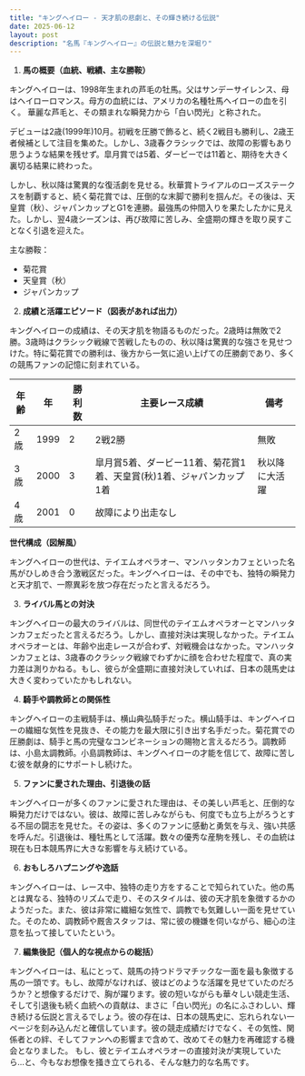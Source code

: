 ```yaml
---
title: "キングヘイロー - 天才肌の悲劇と、その輝き続ける伝説"
date: 2025-06-12
layout: post
description: "名馬『キングヘイロー』の伝説と魅力を深堀り"
---
```


1. **馬の概要（血統、戦績、主な勝鞍）**

キングヘイローは、1998年生まれの芦毛の牡馬。父はサンデーサイレンス、母はヘイローロマンス。母方の血統には、アメリカの名種牡馬ヘイローの血を引く。  華麗な芦毛と、その類まれな瞬発力から「白い閃光」と称された。

デビューは2歳(1999年)10月。初戦を圧勝で飾ると、続く2戦目も勝利し、2歳王者候補として注目を集めた。しかし、3歳春クラシックでは、故障の影響もあり思うような結果を残せず。皐月賞では5着、ダービーでは11着と、期待を大きく裏切る結果に終わった。

しかし、秋以降は驚異的な復活劇を見せる。秋華賞トライアルのローズステークスを制覇すると、続く菊花賞では、圧倒的な末脚で勝利を掴んだ。その後は、天皇賞（秋）、ジャパンカップとG1を連勝。最強馬の仲間入りを果たしたかに見えた。しかし、翌4歳シーズンは、再び故障に苦しみ、全盛期の輝きを取り戻すことなく引退を迎えた。

主な勝鞍：

* 菊花賞
* 天皇賞（秋）
* ジャパンカップ


2. **成績と活躍エピソード（図表があれば出力）**

キングヘイローの成績は、その天才肌を物語るものだった。2歳時は無敗で2勝。3歳時はクラシック戦線で苦戦したものの、秋以降は驚異的な強さを見せつけた。特に菊花賞での勝利は、後方から一気に追い上げての圧勝劇であり、多くの競馬ファンの記憶に刻まれている。

| 年齢 | 年 | 勝利数 | 主要レース成績 | 備考 |
|---|---|---|---|---|
| 2歳 | 1999 | 2 | 2戦2勝 | 無敗 |
| 3歳 | 2000 | 3 | 皐月賞5着、ダービー11着、菊花賞1着、天皇賞(秋)1着、ジャパンカップ1着 | 秋以降に大活躍 |
| 4歳 | 2001 | 0 | 故障により出走なし |  |


**世代構成（図解風）**

キングヘイローの世代は、テイエムオペラオー、マンハッタンカフェといった名馬がひしめき合う激戦区だった。キングヘイローは、その中でも、独特の瞬発力と天才肌で、一際異彩を放つ存在だったと言えるだろう。


3. **ライバル馬との対決**

キングヘイローの最大のライバルは、同世代のテイエムオペラオーとマンハッタンカフェだったと言えるだろう。しかし、直接対決は実現しなかった。テイエムオペラオーとは、年齢や出走レースが合わず、対戦機会はなかった。マンハッタンカフェとは、3歳春のクラシック戦線でわずかに顔を合わせた程度で、真の実力差は測りかねる。もし、彼らが全盛期に直接対決していれば、日本の競馬史は大きく変わっていたかもしれない。


4. **騎手や調教師との関係性**

キングヘイローの主戦騎手は、横山典弘騎手だった。横山騎手は、キングヘイローの繊細な気性を見抜き、その能力を最大限に引き出す名手だった。菊花賞での圧勝劇は、騎手と馬の完璧なコンビネーションの賜物と言えるだろう。調教師は、小島太調教師。小島調教師は、キングヘイローの才能を信じて、故障に苦しむ彼を献身的にサポートし続けた。


5. **ファンに愛された理由、引退後の話**

キングヘイローが多くのファンに愛された理由は、その美しい芦毛と、圧倒的な瞬発力だけではない。彼は、故障に苦しみながらも、何度でも立ち上がろうとする不屈の闘志を見せた。その姿は、多くのファンに感動と勇気を与え、強い共感を呼んだ。引退後は、種牡馬として活躍。数々の優秀な産駒を残し、その血統は現在も日本競馬界に大きな影響を与え続けている。


6. **おもしろハプニングや逸話**

キングヘイローは、レース中、独特の走り方をすることで知られていた。他の馬とは異なる、独特のリズムで走り、そのスタイルは、彼の天才肌を象徴するかのようだった。また、彼は非常に繊細な気性で、調教でも気難しい一面を見せていた。そのため、調教師や厩舎スタッフは、常に彼の機嫌を伺いながら、細心の注意を払って接していたという。


7. **編集後記（個人的な視点からの総括）**

キングヘイローは、私にとって、競馬の持つドラマチックな一面を最も象徴する馬の一頭です。もし、故障がなければ、彼はどのような活躍を見せていたのだろうか？と想像するだけで、胸が躍ります。彼の短いながらも華々しい競走生活、そして引退後も続く血統への貢献は、まさに「白い閃光」の名にふさわしい、輝き続ける伝説と言えるでしょう。彼の存在は、日本の競馬史に、忘れられない一ページを刻み込んだと確信しています。彼の競走成績だけでなく、その気性、関係者との絆、そしてファンへの影響まで含めて、改めてその魅力を再確認する機会となりました。  もし、彼とテイエムオペラオーの直接対決が実現していたら…と、今もなお想像を掻き立てられる、そんな魅力的な名馬です。
